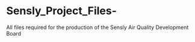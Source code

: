 # Sensly_Project_Files-
All files required for the production of the Sensly Air Quality Development Board
